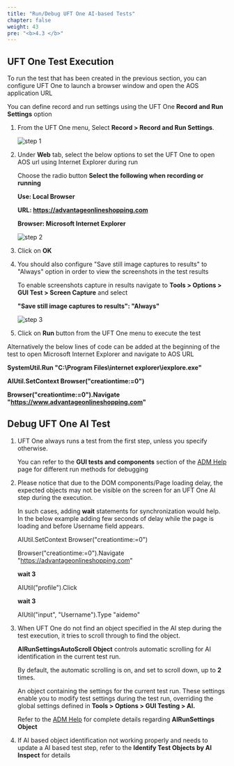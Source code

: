 ```yaml
---
title: "Run/Debug UFT One AI-based Tests"
chapter: false
weight: 43
pre: "<b>4.3 </b>"
---
```


## UFT One Test Execution

To run the test that has been created in the previous section, you can configure UFT One to launch a browser window and open the AOS application URL

You can define record and run settings using the UFT One **Record and Run Settings** option

1. From the UFT One menu, Select **Record > Record and Run Settings**.

	![step 1](/images/40_Create_UFT_AI_Based_Test/RnR_toolbar.png)

2. Under **Web** tab, select the below options to set the UFT One to open AOS url using Internet Explorer during run

	Choose the radio button **Select the following when recording or running**

	**Use: Local Browser**

	**URL: https://advantageonlineshopping.com**

	**Browser: Microsoft Internet Explorer**

	![step 2](/images/40_Create_UFT_AI_Based_Test/RnR_settings.png)

3. Click on **OK** 

4. You should also configure "Save still image captures to results" to "Always" option in order to view the screenshots in the test results

	To enable screenshots capture in results navigate to **Tools > Options > GUI Test > Screen Capture** and select

	**"Save still image captures to results": "Always"**

	![step 3](/images/40_Create_UFT_AI_Based_Test/screen_capture.PNG)

5. Click on **Run** button from the UFT One menu to execute the test

Alternatively the below lines of code can be added at the beginning of the test to open Microsoft Internet Explorer and navigate to AOS URL

**SystemUtil.Run "C:\Program Files\internet explorer\iexplore.exe"**

**AIUtil.SetContext Browser("creationtime:=0")**

**Browser("creationtime:=0").Navigate "https://www.advantageonlineshopping.com"**

## Debug UFT One AI Test

1. UFT One always runs a test from the first step, unless you specify otherwise.

	You can refer to the **GUI tests and components** section of the [ADM Help](https://admhelp.microfocus.com/uft/en/15.0-15.0.2/UFT_Help/Content/User_Guide/z_Ch_RunTestAndComps.htm#) page for different run methods for debugging

2. Please notice that due to the DOM components/Page loading delay, the expected objects may not be visible on the screen for an UFT One AI step during the execution.

	In such cases, adding **wait** statements for synchronization would help. In the below example adding few seconds of delay while the page is loading and before Username field appears.

	AIUtil.SetContext Browser("creationtime:=0")

	Browser("creationtime:=0").Navigate "https://advantageonlineshopping.com"

	**wait 3**

	AIUtil("profile").Click

	**wait 3**

	AIUtil("input", "Username").Type "aidemo"

3. When UFT One do not find an object specified in the AI step during the test execution, it tries to scroll through to find the object.

	**AIRunSettingsAutoScroll Object** controls automatic scrolling for AI identification in the current test run.

	By default, the automatic scrolling is on, and set to scroll down, up to **2** times.

	An object containing the settings for the current test run. These settings enable you to modify test settings during the test run, overriding the global settings defined in **Tools > Options > GUI Testing > AI.**

	Refer to the [ADM Help](https://admhelp.microfocus.com/uft/en/15.0-15.0.2/UFT_Help/Subsystems/OMRHelp/Content/AI/AIPackageLib~AIRunSettings.html?Highlight=AIUtil) for complete details regarding **AIRunSettings Object**

4. If AI based object identification not working properly and needs to update a AI based test step, refer to the **Identify Test Objects by AI Inspect** for details


